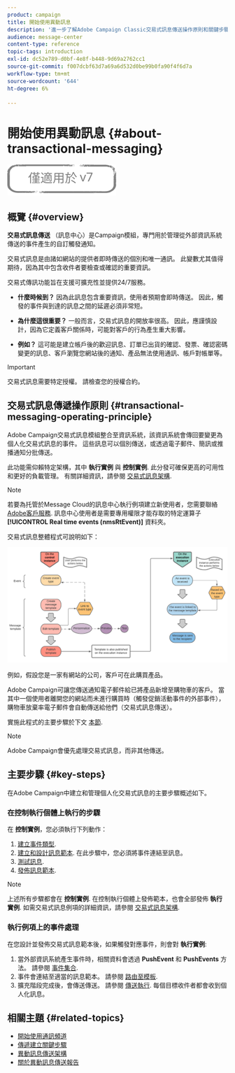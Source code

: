 ```yaml
---
product: campaign
title: 開始使用異動訊息
description: '進一步了解Adobe Campaign Classic交易式訊息傳送操作原則和關鍵步驟。 '
audience: message-center
content-type: reference
topic-tags: introduction
exl-id: dc52e789-d0bf-4e8f-b448-9d69a2762cc1
source-git-commit: f007dcbf63d7a69a6d532d0be99b0fa90f4f6d7a
workflow-type: tm+mt
source-wordcount: '644'
ht-degree: 6%

---
```



# 開始使用異動訊息 {#about-transactional-messaging}

![](../../assets/v7-only.svg)

## 概覽 {#overview}

**交易式訊息傳送** （訊息中心）是Campaign模組，專門用於管理從外部資訊系統傳送的事件產生的自訂觸發通知。

交易式訊息是由諸如網站的提供者即時傳送的個別和唯一通訊。 此變數尤其值得期待，因為其中包含收件者要檢查或確認的重要資訊。

交易式傳訊功能旨在支援可擴充性並提供24/7服務。

* **什麼時候到？** 因為此訊息包含重要資訊，使用者預期會即時傳送。 因此，觸發的事件與到達的訊息之間的延遲必須非常短。

* **為什麼這很重要？** 一般而言，交易式訊息的開放率很高。 因此，應謹慎設計，因為它定義客戶關係時，可能對客戶的行為產生重大影響。

* **例如？** 這可能是建立帳戶後的歡迎訊息、訂單已出貨的確認、發票、確認密碼變更的訊息、客戶瀏覽您網站後的通知、產品無法使用通訊、帳戶對帳單等。

>[!IMPORTANT]
>
>交易式訊息需要特定授權。 請檢查您的授權合約。

<!--Before starting with transactional messaging, make sure you read the corresponding [best practices and limitations]().-->

## 交易式訊息傳遞操作原則 {#transactional-messaging-operating-principle}

Adobe Campaign交易式訊息模組整合至資訊系統，該資訊系統會傳回要變更為個人化交易式訊息的事件。 這些訊息可以個別傳送，或透過電子郵件、簡訊或推播通知分批傳送。

此功能需仰賴特定架構，其中 **執行實例** 與 **控制實例**. 此分發可確保更高的可用性和更好的負載管理。 有關詳細資訊，請參閱 [交易式訊息架構](../../message-center/using/transactional-messaging-architecture.md).

>[!NOTE]
>
>若要為托管於Message Cloud的訊息中心執行例項建立新使用者，您需要聯絡 [Adobe客戶服務](https://helpx.adobe.com/tw/enterprise/admin-guide.html/enterprise/using/support-for-experience-cloud.ug.html). 訊息中心使用者是需要專用權限才能存取的特定運算子 **[!UICONTROL Real time events (nmsRtEvent)]** 資料夾。

交易式訊息整體程式可說明如下：

![](assets/transactional-msg-overview.png)

例如，假設您是一家有網站的公司，客戶可在此購買產品。

Adobe Campaign可讓您傳送通知電子郵件給已將產品新增至購物車的客戶。 當其中一個使用者離開您的網站而未進行購買時（觸發促銷活動事件的外部事件），購物車放棄率電子郵件會自動傳送給他們（交易式訊息傳送）。

實施此程式的主要步驟於下文 [本節](#key-steps).

>[!NOTE]
>
>Adobe Campaign會優先處理交易式訊息，而非其他傳送。

## 主要步驟 {#key-steps}

在Adobe Campaign中建立和管理個人化交易式訊息的主要步驟概述如下。

### 在控制執行個體上執行的步驟

在 **控制實例**，您必須執行下列動作：

1. [建立事件類型](../../message-center/using/creating-event-types.md).
1. [建立和設計訊息範本](../../message-center/using/creating-the-message-template.md). 在此步驟中，您必須將事件連結至訊息。
1. [測試訊息](../../message-center/using/testing-message-templates.md).
1. [發佈訊息範本](../../message-center/using/publishing-message-templates.md).

>[!NOTE]
>
>上述所有步驟都會在 **控制實例**. 在控制執行個體上發佈範本，也會全部發佈 **執行實例**. 如需交易式訊息例項的詳細資訊，請參閱 [交易式訊息架構](../../message-center/using/transactional-messaging-architecture.md).

### 執行例項上的事件處理

在您設計並發佈交易式訊息範本後，如果觸發對應事件，則會對 **執行實例**:

1. 當外部資訊系統產生事件時，相關資料會透過 **PushEvent** 和 **PushEvents** 方法。 請參閱 [事件集合](../../message-center/using/about-event-processing.md#event-collection).
1. 事件會連結至適當的訊息範本。 請參閱 [路由至模板](../../message-center/using/about-event-processing.md#routing-towards-a-template).
1. 擴充階段完成後，會傳送傳送。 請參閱 [傳送執行](../../message-center/using/delivery-execution.md). 每個目標收件者都會收到個人化訊息。

## 相關主題 {#related-topics}

* [開始使用通訊頻道](../../delivery/using/communication-channels.md)
* [傳遞建立關鍵步驟](../../delivery/using/steps-about-delivery-creation-steps.md)
* [異動訊息傳送架構](../../message-center/using/transactional-messaging-architecture.md)
* [關於異動訊息傳送報告](../../message-center/using/about-transactional-messaging-reports.md)
